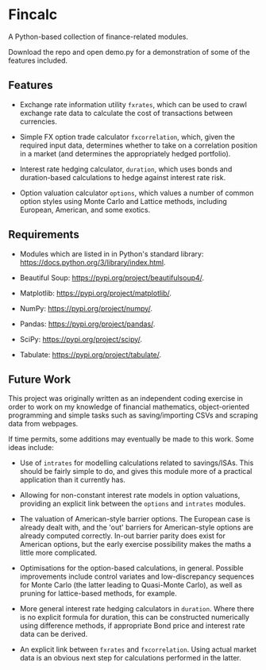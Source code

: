 
# Fincalc

A Python-based collection of finance-related modules.

Download the repo and open demo<area>.py for a demonstration of some of the features included.

## Features

- Exchange rate information utility `fxrates`, which can be used to crawl exchange rate data to calculate the cost of transactions between currencies.

- Simple FX option trade calculator `fxcorrelation`, which, given the required input data, determines whether to take on a correlation position in a market (and determines the appropriately hedged portfolio).

- Interest rate hedging calculator, `duration`, which uses bonds and duration-based calculations to hedge against interest rate risk.

- Option valuation calculator `options`, which values a number of common option styles using Monte Carlo and Lattice methods, including European, American, and some exotics.
  
## Requirements

- Modules which are listed in in Python's standard library: <https://docs.python.org/3/library/index.html>.

- Beautiful Soup: <https://pypi.org/project/beautifulsoup4/>.

- Matplotlib: <https://pypi.org/project/matplotlib/>.

- NumPy: <https://pypi.org/project/numpy/>.

- Pandas: <https://pypi.org/project/pandas/>.

- SciPy: <https://pypi.org/project/scipy/>.
  
- Tabulate: <https://pypi.org/project/tabulate/>.

## Future Work

This project was originally written as an independent coding exercise in order to work on my knowledge of financial mathematics, object-oriented programming and simple tasks such as saving/importing CSVs and scraping data from webpages.

If time permits, some additions may eventually be made to this work. Some ideas include:

- Use of `intrates` for modelling calculations related to savings/ISAs. This should be fairly simple to do, and gives this module more of a practical application than it currently has.

- Allowing for non-constant interest rate models in option valuations, providing an explicit link between the `options` and `intrates` modules.

- The valuation of American-style barrier options. The European case is already dealt with, and the 'out' barriers for American-style options are already computed correctly. In-out barrier parity does exist for American options, but the early exercise possibility makes the maths a little more complicated.

- Optimisations for the option-based calculations, in general. Possible improvements include control variates and low-discrepancy sequences for Monte Carlo (the latter leading to Quasi-Monte Carlo), as well as pruning for lattice-based methods, for example.

- More general interest rate hedging calculators in `duration`. Where there is no explicit formula for duration, this can be constructed numerically using difference methods, if appropriate Bond price and interest rate data can be derived.

- An explicit link between `fxrates` and `fxcorrelation`. Using actual market data is an obvious next step for calculations performed in the latter.
